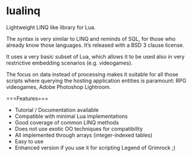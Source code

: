 lualinq
=======

Lightweight LINQ like library for Lua. 


The syntax is very similar to LINQ and reminds of SQL, for those who already know those languages. It’s released with a BSD 3 clause license.

It uses a very basic subset of Lua, which allows it to be used also in very restrictive embedding scenarios (e.g. videogames).

The focus on data instead of processing makes it suitable for all those scripts where querying the hosting application entities is paramount: RPG videogames, Adobe Photoshop Lightroom.


===Features===

  * Tutorial / Documentation available
  * Compatible with minimal Lua implementations
  * Good coverage of common LINQ methods
  * Does not use exotic OO techniques for compatibility
  * All implemented through arrays (integer-indexed tables)
  * Easy to use
  * Enhanced version if you use it for scripting Legend of Grimrock ;)

